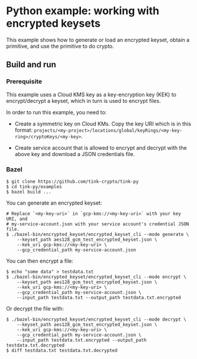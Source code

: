 # Python example: working with encrypted keysets

This example shows how to generate or load an encrypted keyset, obtain a
primitive, and use the primitive to do crypto.

## Build and run

### Prerequisite

This example uses a Cloud KMS key as a key-encryption key (KEK) to
encrypt/decrypt a keyset, which in turn is used to encrypt files.

In order to run this example, you need to:

*   Create a symmetric key on Cloud KMs. Copy the key URI which is in this
    format:
    `projects/<my-project>/locations/global/keyRings/<my-key-ring>/cryptoKeys/<my-key>`.

*   Create service account that is allowed to encrypt and decrypt with the above
    key and download a JSON credentials file.

### Bazel

```shell
$ git clone https://github.com/tink-crypto/tink-py
$ cd tink-py/examples
$ bazel build ...
```

You can generate an encrypted keyset:

```shell
# Replace `<my-key-uri>` in `gcp-kms://<my-key-uri>` with your key URI, and
# my-service-account.json with your service account's credential JSON file.
$ ./bazel-bin/encrypted_keyset/encrypted_keyset_cli --mode generate \
    --keyset_path aes128_gcm_test_encrypted_keyset.json \
    --kek_uri gcp-kms://<my-key-uri> \
    --gcp_credential_path my-service-account.json
```

You can then encrypt a file:

```shell
$ echo "some data" > testdata.txt
$ ./bazel-bin/encrypted_keyset/encrypted_keyset_cli --mode encrypt \
    --keyset_path aes128_gcm_test_encrypted_keyset.json \
    --kek_uri gcp-kms://<my-key-uri> \
    --gcp_credential_path my-service-account.json \
    --input_path testdata.txt --output_path testdata.txt.encrypted
```

Or decrypt the file with:

```shell
$ ./bazel-bin/encrypted_keyset/encrypted_keyset_cli --mode decrypt \
    --keyset_path aes128_gcm_test_encrypted_keyset.json \
    --kek_uri gcp-kms://<my-key-uri> \
    --gcp_credential_path my-service-account.json \
    --input_path testdata.txt.encrypted --output_path testdata.txt.decrypted
$ diff testdata.txt testdata.txt.decrypted
```
